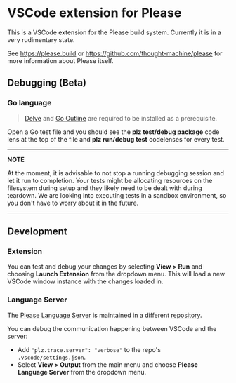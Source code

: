 # VSCode extension for Please

This is a VSCode extension for the Please build system.
Currently it is in a very rudimentary state.

See https://please.build or https://github.com/thought-machine/please for more information about Please itself.

## Debugging (Beta)

### Go language

> [Delve](https://github.com/go-delve/delve) and [Go Outline](https://github.com/ramya-rao-a/go-outline) are required to be installed as a prerequisite.

Open a Go test file and you should see the **plz test/debug package** code lens at the top of the file and **plz run/debug test** codelenses for every test. 

---
**NOTE**

At the moment, it is advisable to not stop a running debugging session and let it run to completion. Your tests might be allocating resources on the filesystem during setup and they likely need to be dealt with during teardown. We are looking into executing tests in a sandbox environment, so you don't have to worry about it in the future.

---

## Development

### Extension

You can test and debug your changes by selecting **View > Run** and choosing **Launch Extension** from the dropdown menu. This will load a new VSCode window instance with the changes loaded in.

### Language Server

The [Please Language Server](https://github.com/thought-machine/please/tree/master/tools/build_langserver) is maintained in a different [repository](https://github.com/thought-machine/please/tree/master/tools/build_langserver).

You can debug the communication happening between VSCode and the server:

* Add `"plz.trace.server": "verbose"` to the repo's `.vscode/settings.json`.
* Select **View > Output** from the main menu and choose **Please Language Server** from the dropdown menu.

